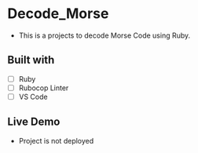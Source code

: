 # Decode_Morse
- This is a projects to decode Morse Code using Ruby. 

## Built with
- [ ] Ruby 
- [ ] Rubocop Linter
- [ ] VS Code 

## Live Demo 
- Project is not deployed 